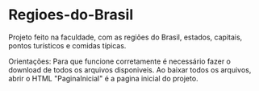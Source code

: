 # Regioes-do-Brasil
 Projeto feito na faculdade, com as regiões do Brasil, estados, capitais, pontos turísticos e comidas típicas.

Orientações:
Para que funcione corretamente é necessário fazer o download de todos os arquivos disponiveis.
Ao baixar todos os arquivos, abrir o HTML "PaginaInicial" é a pagina inicial do projeto.
